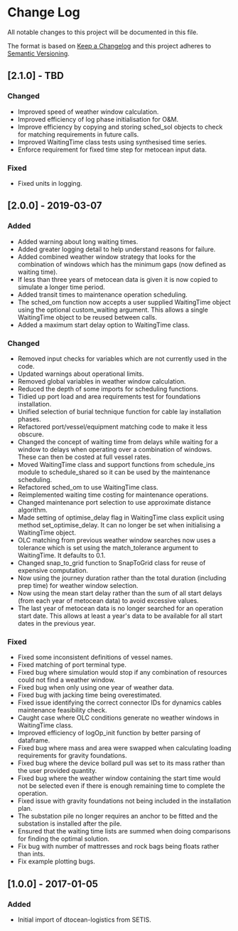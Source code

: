 # Change Log

All notable changes to this project will be documented in this file.

The format is based on [Keep a Changelog](http://keepachangelog.com/)
and this project adheres to [Semantic Versioning](http://semver.org/).

## [2.1.0] - TBD

### Changed

-   Improved speed of weather window calculation.
-   Improved efficiency of log phase initialisation for O&M.
-   Improve efficiency by copying and storing sched_sol objects to check for
    matching requirements in future calls.
-   Improved WaitingTime class tests using synthesised time series.
-   Enforce requirement for fixed time step for metocean input data.

### Fixed

-   Fixed units in logging.


## [2.0.0] - 2019-03-07

### Added

- Added warning about long waiting times.
- Added greater logging detail to help understand reasons for failure.
- Added combined weather window strategy that looks for the combination of
  windows which has the minimum gaps (now defined as waiting time).
- If less than three years of metocean data is given it is now copied to
  simulate a longer time period.
- Added transit times to maintenance operation scheduling.
- The sched_om function now accepts a user supplied WaitingTime object using
  the optional custom_waiting argument. This allows a single WaitingTime
  object to be reused between calls.
- Added a maximum start delay option to WaitingTime class.

### Changed

- Removed input checks for variables which are not currently used in the code.
- Updated warnings about operational limits.
- Removed global variables in weather window calculation.
- Reduced the depth of some imports for scheduling functions.
- Tidied up port load and area requirements test for foundations installation.
- Unified selection of burial technique function for cable lay installation
  phases.
- Refactored port/vessel/equipment matching code to make it less obscure.
- Changed the concept of waiting time from delays while waiting for a window
  to delays when operating over a combination of windows. These can then be
  costed at full vessel rates.
- Moved WaitingTime class and support functions from schedule_ins module to
  schedule_shared so it can be used by the maintenance scheduling.
- Refactored sched_om to use WaitingTime class.
- Reimplemented waiting time costing for maintenance operations.
- Changed maintenance port selection to use approximate distance algorithm.
- Made setting of optimise_delay flag in WaitingTime class explicit using
  method set_optimise_delay. It can no longer be set when initialising a
  WaitingTime object.
- OLC matching from previous weather window searches now uses a tolerance
  which is set using the match_tolerance argument to WaitingTime. It defaults
  to 0.1.
- Changed snap_to_grid function to SnapToGrid class for reuse of expensive
  computation.
- Now using the journey duration rather than the total duration (including prep
  time) for weather window selection.
- Now using the mean start delay rather than the sum of all start delays (from
  each year of metocean data) to avoid excessive values.
- The last year of metocean data is no longer searched for an operation start
  date. This allows at least a year's data to be available for all start dates
  in the previous year.

### Fixed

- Fixed some inconsistent definitions of vessel names.
- Fixed matching of port terminal type.
- Fixed bug where simulation would stop if any combination of resources could
  not find a weather window.
- Fixed bug when only using one year of weather data.
- Fixed bug with jacking time being overestimated.
- Fixed issue identifying the correct connector IDs for dynamics cables
  maintenance feasibility check.
- Caught case where OLC conditions generate no weather windows in WaitingTime
  class.
- Improved efficiency of logOp_init function by better parsing of dataframe.
- Fixed bug where mass and area were swapped when calculating loading
  requirements for gravity foundations.
- Fixed bug where the device bollard pull was set to its mass rather than the
  user provided quantity.
- Fixed bug where the weather window containing the start time would not be
  selected even if there is enough remaining time to complete the operation.
- Fixed issue with gravity foundations not being included in the installation
  plan.
- The substation pile no longer requires an anchor to be fitted and the
  substation is installed after the pile.
- Ensured that the waiting time lists are summed when doing comparisons for
  finding the optimal solution.
- Fix bug with number of mattresses and rock bags being floats rather than ints.
- Fix example plotting bugs.

## [1.0.0] - 2017-01-05

### Added

- Initial import of dtocean-logistics from SETIS.



